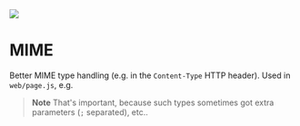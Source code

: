 <img src="https://kekse.biz/php/count.php?draw&override=github:v4" />

# MIME
Better MIME type handling (e.g. in the `Content-Type` HTTP header). Used in `web/page.js`, e.g.

> **Note**
> That's important, because such types sometimes got extra parameters (`;` separated), etc..

